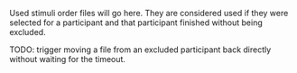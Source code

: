 Used stimuli order files will go here. They are considered used if they were selected for a participant and that participant finished without being excluded.

TODO: trigger moving a file from an excluded participant back directly without waiting for the timeout.